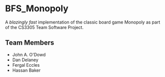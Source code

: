 # BFS_Monopoly

A *blazingly fast* implementation of the classic board game Monopoly as part of the CS3305 Team Software Project.

## Team Members
* John A. O'Dowd
* Dan Delaney
* Fergal Eccles
* Hassan Baker
